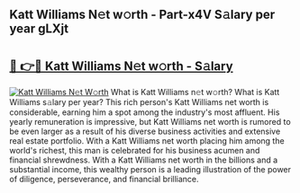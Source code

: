 ## Katt Williams N𝚎t w𝚘rth - Part-x4V S𝚊lary per year gLXjt

# <h2><a href="http://gc123al.nevu.top/?p=Katt+Williams">🔗 👉🔴 Katt Williams N𝚎t w𝚘rth - S𝚊lary</a></h2>

[![Katt Williams N𝚎t W𝚘rth](https://i.imgur.com/Oavwk0R.jpeg)](http://gc123al.nevu.top/?p=Katt+Williams)
What is Katt Williams n𝚎t w𝚘rth? What is Katt Williams s𝚊lary per year?
This rich person's Katt Williams net worth is considerable, earning him a spot among the industry's most affluent. His yearly remuneration is impressive, but Katt Williams net worth is rumored to be even larger as a result of his diverse business activities and extensive real estate portfolio. With a Katt Williams net worth placing him among the world's richest, this man is celebrated for his business acumen and financial shrewdness. With a Katt Williams net worth in the billions and a substantial income, this wealthy person is a leading illustration of the power of diligence, perseverance, and financial brilliance.

